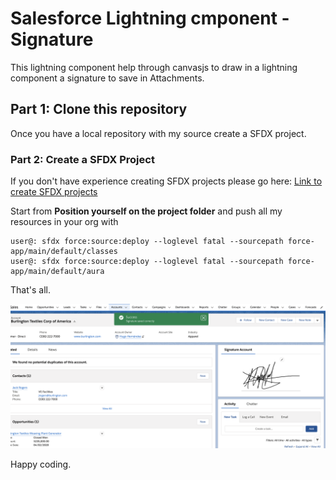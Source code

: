 # Salesforce Lightning cmponent - Signature 

This lightning component help through canvasjs to draw in a lightning component a signature to save in Attachments.

## Part 1: Clone this repository

Once you have a local repository with my source create a SFDX project.

### Part 2: Create a SFDX Project

If you don't have experience creating SFDX projects please go here: [Link to create SFDX projects](https://gist.github.com/hugohernandezfcc/a8c6e765357ac2ca4be5c5907c0ab765)

Start from **Position yourself on the project folder** and push all my resources in your org with 

	user@: sfdx force:source:deploy --loglevel fatal --sourcepath force-app/main/default/classes
	user@: sfdx force:source:deploy --loglevel fatal --sourcepath force-app/main/default/aura

That's all.

![](signature.png)


Happy coding.
